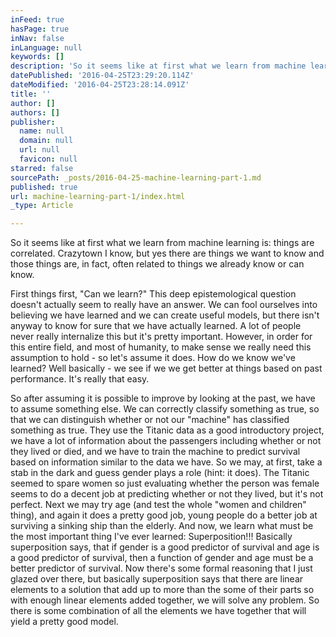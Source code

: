 ```yaml
---
inFeed: true
hasPage: true
inNav: false
inLanguage: null
keywords: []
description: 'So it seems like at first what we learn from machine learning is: things are correlated. Crazytown I know, but yes there are things we want to know and those things are, in fact, often related to things we already know or can know. '
datePublished: '2016-04-25T23:29:20.114Z'
dateModified: '2016-04-25T23:28:14.091Z'
title: ''
author: []
authors: []
publisher:
  name: null
  domain: null
  url: null
  favicon: null
starred: false
sourcePath: _posts/2016-04-25-machine-learning-part-1.md
published: true
url: machine-learning-part-1/index.html
_type: Article

---
```

So it seems like at first what we learn from machine learning is: things are correlated. Crazytown I know, but yes there are things we want to know and those things are, in fact, often related to things we already know or can know. 

First things first, "Can we learn?" This deep epistemological question doesn't actually seem to really have an answer. We can fool ourselves into believing we have learned and we can create useful models, but there isn't anyway to know for sure that we have actually learned. A lot of people never really internalize this but it's pretty important. However, in order for this entire field, and most of humanity, to make sense we really need this assumption to hold - so let's assume it does. How do we know we've learned? Well basically - we see if we we get better at things based on past performance. It's really that easy. 

So after assuming it is possible to improve by looking at the past, we have to assume something else. We can correctly classify something as true, so that we can distinguish whether or not our "machine" has classified something as true. They use the Titanic data as a good introductory project, we have a lot of information about the passengers including whether or not they lived or died, and we have to train the machine to predict survival based on information similar to the data we have. So we may, at first, take a stab in the dark and guess gender plays a role (hint: it does). The Titanic seemed to spare women so just evaluating whether the person was female seems to do a decent job at predicting whether or not they lived, but it's not perfect. Next we may try age (and test the whole "women and children" thing), and again it does a pretty good job, young people do a better job at surviving a sinking ship than the elderly. And now, we learn what must be the most important thing I've ever learned: Superposition!!! Basically superposition says, that if gender is a good predictor of survival and age is a good predictor of survival, then a function of gender and age must be a better predictor of survival. Now there's some formal reasoning that I just glazed over there, but basically superposition says that there are linear elements to a solution that add up to more than the some of their parts so with enough linear elements added together, we will solve any problem. So there is some combination of all the elements we have together that will yield a pretty good model.